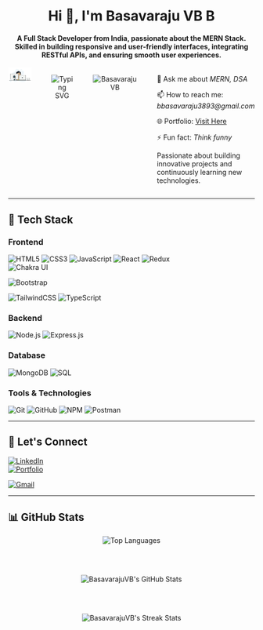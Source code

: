 <h1 align="center">Hi 👋, I'm Basavaraju VB B</h1>
<h4 align="center">A Full Stack Developer from India, passionate about the MERN Stack. Skilled in building responsive and user-friendly interfaces, integrating RESTful APIs, and ensuring smooth user experiences.</h4>

<div align="center" style="display: flex; justify-content: center; align-items: flex-start; gap: 40px;">
  <!-- Image -->
  <div>
    <img alt="Coding" width="500" src="https://raw.githubusercontent.com/rajpratyush/rajpratyush/master/me_1.gif">
  </div>

<p align="center">
  <img src="https://readme-typing-svg.demolab.com?font=Fira+Code&weight=800&pause=1000&color=00FFFF&background=B3FFE500&center=true&random=false&width=600&lines=Full+Stack+Web+Developer;600+Hours+of+Coding+Experience" alt="Typing SVG" />
</p>

<p align="center">
  <img src="https://komarev.com/ghpvc/?username=BasavarajuVB&label=Profile%20views&color=0e75b6&style=flat" alt="BasavarajuVB" /> 
</p>
  <!-- Text on the side -->
  <div align="left">
    <p>💬 Ask me about <i>MERN, DSA</i></p>
    <p>📫 How to reach me: <i>bbasavaraju3893@gmail.com</i></p>
    <p>🌐 Portfolio: <a href="https://raju-vb.vercel.app/">Visit Here</a></p>
    <p>⚡ Fun fact: <i>Think funny</i></p>
    <p>Passionate about building innovative projects and continuously learning new technologies.</p>
  </div>
</div>


---

## 🚀 Tech Stack  

### Frontend  
![HTML5](https://img.shields.io/badge/HTML5-E34F26?style=for-the-badge&logo=html5&logoColor=white) 
![CSS3](https://img.shields.io/badge/CSS3-1572B6?style=for-the-badge&logo=css3&logoColor=white) 
![JavaScript](https://img.shields.io/badge/JavaScript-F7DF1E?style=for-the-badge&logo=javascript&logoColor=black) 
![React](https://img.shields.io/badge/React-20232A?style=for-the-badge&logo=react&logoColor=61DAFB) 
![Redux](https://img.shields.io/badge/Redux-764ABC?style=for-the-badge&logo=redux&logoColor=white)  
![Chakra UI](https://img.shields.io/badge/Chakra--UI-319795?style=for-the-badge&logo=chakra-ui&logoColor=white) 

![Bootstrap](https://img.shields.io/badge/Bootstrap-7952B3?style=for-the-badge&logo=bootstrap&logoColor=white) 

![TailwindCSS](https://img.shields.io/badge/Tailwind_CSS-38B2AC?style=for-the-badge&logo=tailwind-css&logoColor=white) 
![TypeScript](https://img.shields.io/badge/TypeScript-007ACC?style=for-the-badge&logo=typescript&logoColor=white)  

### Backend  
![Node.js](https://img.shields.io/badge/Node.js-43853D?style=for-the-badge&logo=node.js&logoColor=white) 
![Express.js](https://img.shields.io/badge/Express.js-000000?style=for-the-badge&logo=express&logoColor=white) 


### Database  
![MongoDB](https://img.shields.io/badge/MongoDB-4EA94B?style=for-the-badge&logo=mongodb&logoColor=white) 
![SQL](https://img.shields.io/badge/SQL-336791?style=for-the-badge&logo=postgresql&logoColor=white)  

### Tools & Technologies  
![Git](https://img.shields.io/badge/Git-F05032?style=for-the-badge&logo=git&logoColor=white) 
![GitHub](https://img.shields.io/badge/GitHub-181717?style=for-the-badge&logo=github&logoColor=white) 
![NPM](https://img.shields.io/badge/NPM-CB3837?style=for-the-badge&logo=npm&logoColor=white) 
![Postman](https://img.shields.io/badge/Postman-FF6C37?style=for-the-badge&logo=postman&logoColor=white) 


---

## 🤝 Let's Connect  
[![LinkedIn](https://img.shields.io/badge/LinkedIn-0A66C2?style=for-the-badge&logo=linkedin&logoColor=white)](https://www.linkedin.com/in/basavaraju-vb)  
[![Portfolio](https://img.shields.io/badge/Portfolio-00C853?style=for-the-badge&logo=google-chrome&logoColor=white)](https://raju-vb.vercel.app/)
 
[![Gmail](https://img.shields.io/badge/Gmail-D14836?style=for-the-badge&logo=gmail&logoColor=white)](mailto:bbasavaraju3893@gmail.com)  

---

## 📊 GitHub Stats  

<div align="center">

  <!-- Top Languages -->
  <img 
    src="https://github-readme-stats.vercel.app/api/top-langs/?username=BasavarajuVB&layout=compact&theme=tokyonight&title_color=58A6FF&text_color=E6EDF3&icon_color=58A6FF&bg_color=0D1117&border_color=30363D" 
    alt="Top Languages" 
    height="170"
  />

  <br/><br/>

  <!-- Main GitHub Stats -->
  <img 
    src="https://github-readme-stats.vercel.app/api?username=BasavarajuVB&show_icons=true&theme=tokyonight&title_color=58A6FF&text_color=E6EDF3&icon_color=58A6FF&bg_color=0D1117&border_color=30363D&hide_border=false" 
    alt="BasavarajuVB's GitHub Stats" 
    height="170"
  />

  <br/><br/>

  <!-- Streak Stats -->
  <img 
    src="https://github-readme-streak-stats.herokuapp.com?user=BasavarajuVB&theme=tokyonight&background=0D1117&ring=58A6FF&fire=58A6FF&currStreakLabel=58A6FF&sideNums=E6EDF3&dates=8B949E&currStreakNum=E6EDF3&sideLabels=8B949E" 
    alt="BasavarajuVB's Streak Stats" 
    height="170"
  />

</div>

